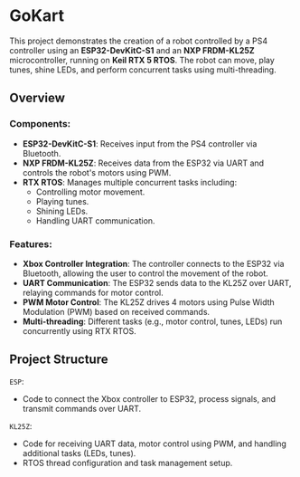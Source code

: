 # GoKart
This project demonstrates the creation of a robot controlled by a PS4 controller using an **ESP32-DevKitC-S1** and an **NXP FRDM-KL25Z** microcontroller, running on **Keil RTX 5 RTOS**. The robot can move, play tunes, shine LEDs, and perform concurrent tasks using multi-threading.

## Overview

### Components:
- **ESP32-DevKitC-S1**: Receives input from the PS4 controller via Bluetooth.
- **NXP FRDM-KL25Z**: Receives data from the ESP32 via UART and controls the robot's motors using PWM.
- **RTX RTOS**: Manages multiple concurrent tasks including:
  - Controlling motor movement.
  - Playing tunes.
  - Shining LEDs.
  - Handling UART communication.

### Features:
- **Xbox Controller Integration**: The controller connects to the ESP32 via Bluetooth, allowing the user to control the movement of the robot.
- **UART Communication**: The ESP32 sends data to the KL25Z over UART, relaying commands for motor control.
- **PWM Motor Control**: The KL25Z drives 4 motors using Pulse Width Modulation (PWM) based on received commands.
- **Multi-threading**: Different tasks (e.g., motor control, tunes, LEDs) run concurrently using RTX RTOS.

## Project Structure

`ESP`:
  - Code to connect the Xbox controller to ESP32, process signals, and transmit commands over UART.

`KL25Z`:
  - Code for receiving UART data, motor control using PWM, and handling additional tasks (LEDs, tunes).
  - RTOS thread configuration and task management setup.
